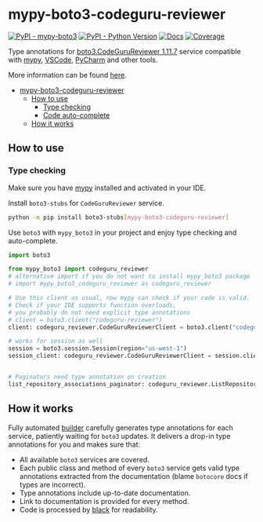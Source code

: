 # mypy-boto3-codeguru-reviewer

[![PyPI - mypy-boto3](https://img.shields.io/pypi/v/mypy-boto3.svg?color=blue&style=for-the-badge)](https://pypi.org/project/mypy-boto3)
[![PyPI - Python Version](https://img.shields.io/pypi/pyversions/mypy-boto3.svg?color=blue&style=for-the-badge)](https://pypi.org/project/mypy-boto3)
[![Docs](https://img.shields.io/readthedocs/mypy-boto3.svg?color=blue&style=for-the-badge)](https://mypy-boto3.readthedocs.io/)
[![Coverage](https://img.shields.io/codecov/c/github/vemel/mypy_boto3?style=for-the-badge)](https://codecov.io/gh/vemel/mypy_boto3)

Type annotations for
[boto3.CodeGuruReviewer 1.11.7](https://boto3.amazonaws.com/v1/documentation/api/1.11.7/reference/services/codeguru-reviewer.html#CodeGuruReviewer) service
compatible with [mypy](https://github.com/python/mypy), [VSCode](https://code.visualstudio.com/),
[PyCharm](https://www.jetbrains.com/pycharm/) and other tools.

More information can be found [here](https://vemel.github.io/mypy_boto3/).

- [mypy-boto3-codeguru-reviewer](#mypy-boto3-codeguru-reviewer)
  - [How to use](#how-to-use)
    - [Type checking](#type-checking)
    - [Code auto-complete](#code-auto-complete)
  - [How it works](#how-it-works)

## How to use

### Type checking

Make sure you have [mypy](https://github.com/python/mypy) installed and activated in your IDE.

Install `boto3-stubs` for `CodeGuruReviewer` service.

```bash
python -m pip install boto3-stubs[mypy-boto3-codeguru-reviewer]
```

Use `boto3` with `mypy_boto3` in your project and enjoy type checking and auto-complete.

```python
import boto3

from mypy_boto3 import codeguru_reviewer
# alternative import if you do not want to install mypy_boto3 package
# import mypy_boto3_codeguru_reviewer as codeguru_reviewer

# Use this client as usual, now mypy can check if your code is valid.
# Check if your IDE supports function overloads,
# you probably do not need explicit type annotations
# client = boto3.client("codeguru-reviewer")
client: codeguru_reviewer.CodeGuruReviewerClient = boto3.client("codeguru-reviewer")

# works for session as well
session = boto3.session.Session(region="us-west-1")
session_client: codeguru_reviewer.CodeGuruReviewerClient = session.client("codeguru-reviewer")


# Paginators need type annotation on creation
list_repository_associations_paginator: codeguru_reviewer.ListRepositoryAssociationsPaginator = client.get_paginator("list_repository_associations")
```

## How it works

Fully automated [builder](https://github.com/vemel/mypy_boto3) carefully generates
type annotations for each service, patiently waiting for `boto3` updates. It delivers
a drop-in type annotations for you and makes sure that:

- All available `boto3` services are covered.
- Each public class and method of every `boto3` service gets valid type annotations
  extracted from the documentation (blame `botocore` docs if types are incorrect).
- Type annotations include up-to-date documentation.
- Link to documentation is provided for every method.
- Code is processed by [black](https://github.com/psf/black) for readability.